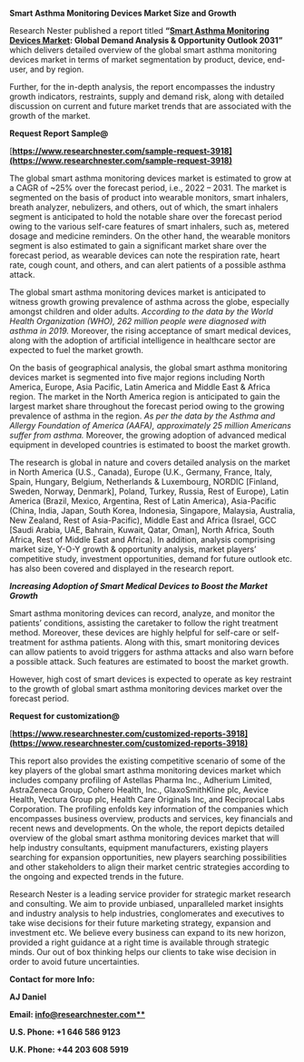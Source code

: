 ﻿**Smart Asthma Monitoring Devices Market Size and Growth**

Research Nester published a report titled **“[Smart Asthma Monitoring Devices Market](https://www.researchnester.com/reports/smart-asthma-monitoring-devices-market/3918): Global Demand Analysis & Opportunity Outlook 2031”** which delivers detailed overview of the global smart asthma monitoring devices market in terms of market segmentation by product, device, end-user, and by region.

Further, for the in-depth analysis, the report encompasses the industry growth indicators, restraints, supply and demand risk, along with detailed discussion on current and future market trends that are associated with the growth of the market.

**Request Report Sample@**

[**https://www.researchnester.com/sample-request-3918](https://www.researchnester.com/sample-request-3918)** 

The global smart asthma monitoring devices market is estimated to grow at a CAGR of ~25% over the forecast period, i.e., 2022 – 2031. The market is segmented on the basis of product into wearable monitors, smart inhalers, breath analyzer, nebulizers, and others, out of which, the smart inhalers segment is anticipated to hold the notable share over the forecast period owing to the various self-care features of smart inhalers, such as, metered dosage and medicine reminders. On the other hand, the wearable monitors segment is also estimated to gain a significant market share over the forecast period, as wearable devices can note the respiration rate, heart rate, cough count, and others, and can alert patients of a possible asthma attack. 

The global smart asthma monitoring devices market is anticipated to witness growth growing prevalence of asthma across the globe, especially amongst children and older adults. *According to the data by the World Health Organization (WHO), 262 million people were diagnosed with asthma in 2019.* Moreover, the rising acceptance of smart medical devices, along with the adoption of artificial intelligence in healthcare sector are expected to fuel the market growth. 

On the basis of geographical analysis, the global smart asthma monitoring devices market is segmented into five major regions including North America, Europe, Asia Pacific, Latin America and Middle East & Africa region. The market in the North America region is anticipated to gain the largest market share throughout the forecast period owing to the growing prevalence of asthma in the region. *As per the data by the Asthma and Allergy Foundation of America (AAFA), approximately 25 million Americans suffer from asthma.* Moreover, the growing adoption of advanced medical equipment in developed countries is estimated to boost the market growth. 

The research is global in nature and covers detailed analysis on the market in North America (U.S., Canada), Europe (U.K., Germany, France, Italy, Spain, Hungary, Belgium, Netherlands & Luxembourg, NORDIC [Finland, Sweden, Norway, Denmark], Poland, Turkey, Russia, Rest of Europe), Latin America (Brazil, Mexico, Argentina, Rest of Latin America), Asia-Pacific (China, India, Japan, South Korea, Indonesia, Singapore, Malaysia, Australia, New Zealand, Rest of Asia-Pacific), Middle East and Africa (Israel, GCC [Saudi Arabia, UAE, Bahrain, Kuwait, Qatar, Oman], North Africa, South Africa, Rest of Middle East and Africa). In addition, analysis comprising market size, Y-O-Y growth & opportunity analysis, market players’ competitive study, investment opportunities, demand for future outlook etc. has also been covered and displayed in the research report.

***Increasing Adoption of Smart Medical Devices to Boost the Market Growth***    

Smart asthma monitoring devices can record, analyze, and monitor the patients’ conditions, assisting the caretaker to follow the right treatment method. Moreover, these devices are highly helpful for self-care or self-treatment for asthma patients. Along with this, smart monitoring devices can allow patients to avoid triggers for asthma attacks and also warn before a possible attack. Such features are estimated to boost the market growth.  

However, high cost of smart devices is expected to operate as key restraint to the growth of global smart asthma monitoring devices market over the forecast period.

**Request for customization@**  

[**https://www.researchnester.com/customized-reports-3918](https://www.researchnester.com/customized-reports-3918)** 

This report also provides the existing competitive scenario of some of the key players of the global smart asthma monitoring devices market which includes company profiling of Astellas Pharma Inc., Adherium Limited, AstraZeneca Group, Cohero Health, Inc., GlaxoSmithKline plc, Aevice Health, Vectura Group plc, Health Care Originals Inc, and Reciprocal Labs Corporation. The profiling enfolds key information of the companies which encompasses business overview, products and services, key financials and recent news and developments. On the whole, the report depicts detailed overview of the global smart asthma monitoring devices market that will help industry consultants, equipment manufacturers, existing players searching for expansion opportunities, new players searching possibilities and other stakeholders to align their market centric strategies according to the ongoing and expected trends in the future.      

Research Nester is a leading service provider for strategic market research and consulting. We aim to provide unbiased, unparalleled market insights and industry analysis to help industries, conglomerates and executives to take wise decisions for their future marketing strategy, expansion and investment etc. We believe every business can expand to its new horizon, provided a right guidance at a right time is available through strategic minds. Our out of box thinking helps our clients to take wise decision in order to avoid future uncertainties.

**Contact for more Info:**

**AJ Daniel**

**Email: [info@researchnester.com**](mailto:info@researchnester.com)**

**U.S. Phone: +1 646 586 9123** 

**U.K. Phone: +44 203 608 5919**


